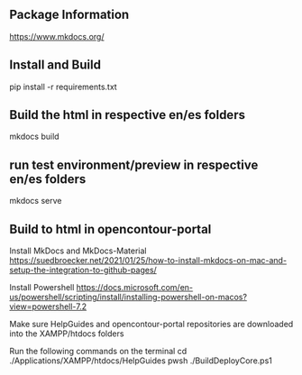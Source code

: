 ## Package Information

https://www.mkdocs.org/

## Install and Build
pip install -r requirements.txt

## Build the html in respective en/es folders
mkdocs build

## run test environment/preview in respective en/es folders
mkdocs serve

## Build to html in opencontour-portal
Install MkDocs and MkDocs-Material
https://suedbroecker.net/2021/01/25/how-to-install-mkdocs-on-mac-and-setup-the-integration-to-github-pages/

Install Powershell
https://docs.microsoft.com/en-us/powershell/scripting/install/installing-powershell-on-macos?view=powershell-7.2

Make sure HelpGuides and opencontour-portal repositories are downloaded into the XAMPP/htdocs folders

Run the following commands on the terminal
cd ./Applications/XAMPP/htdocs/HelpGuides
pwsh ./BuildDeployCore.ps1
